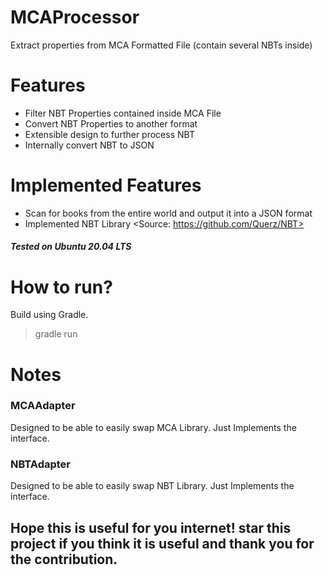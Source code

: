 # MCAProcessor
Extract properties from MCA Formatted File (contain several NBTs inside)

# Features
- Filter NBT Properties contained inside MCA File
- Convert NBT Properties to another format
- Extensible design to further process NBT
- Internally convert NBT to JSON

# Implemented Features
- Scan for books from the entire world and output it into a JSON format
- Implemented NBT Library <Source: https://github.com/Querz/NBT>

##### Tested on Ubuntu 20.04 LTS

# How to run?
Build using Gradle. 
> gradle run

# Notes
### MCAAdapter
Designed to be able to easily swap MCA Library.
Just Implements the interface.

### NBTAdapter
Designed to be able to easily swap NBT Library.
Just Implements the interface.

## Hope this is useful for you internet! star this project if you think it is useful and thank you for the contribution.
